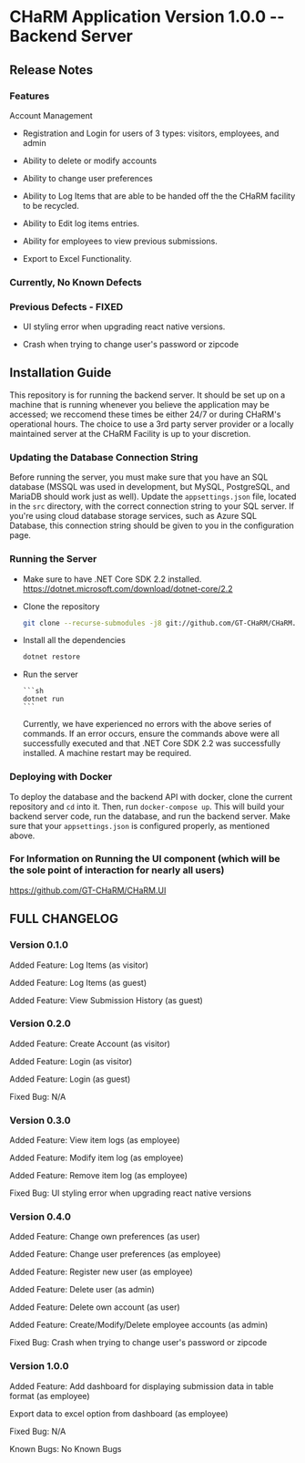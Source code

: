 # CHaRM Application Version 1.0.0 -- Backend Server

## Release Notes

### Features

Account Management

-   Registration and Login for users of 3 types: visitors, employees, and admin

-   Ability to delete or modify accounts

*   Ability to change user preferences

*   Ability to Log Items that are able to be handed off the the CHaRM facility to be recycled.

*   Ability to Edit log items entries.

*   Ability for employees to view previous submissions.

*   Export to Excel Functionality.

### Currently, No Known Defects

### Previous Defects - FIXED

-   UI styling error when upgrading react native versions.

-   Crash when trying to change user's password or zipcode

## Installation Guide

This repository is for running the backend server. It should be set up on a machine that is running whenever you believe the application may be accessed; we reccomend these times be either 24/7 or during CHaRM's operational hours. The choice to use a 3rd party server provider or a locally maintained server at the CHaRM Facility is up to your discretion.

### Updating the Database Connection String

Before running the server, you must make sure that you have an SQL database (MSSQL was used in development, but MySQL, PostgreSQL, and MariaDB should work just as well). Update the `appsettings.json` file, located in the `src` directory, with the correct connection string to your SQL server. If you're using cloud database storage services, such as Azure SQL Database, this connection string should be given to you in the configuration page.

### Running the Server

-   Make sure to have .NET Core SDK 2.2 installed. https://dotnet.microsoft.com/download/dotnet-core/2.2
-   Clone the repository

    ```sh
    git clone --recurse-submodules -j8 git://github.com/GT-CHaRM/CHaRM.Backend.git
    ```

-   Install all the dependencies

    ```sh
    dotnet restore
    ```

-   Run the server

        ```sh
        dotnet run
        ```

    Currently, we have experienced no errors with the above series of commands. If an error occurs, ensure the commands above were all successfully executed and that .NET Core SDK 2.2 was successfully installed. A machine restart may be required.

### Deploying with Docker

To deploy the database and the backend API with docker, clone the current repository and `cd` into it. Then, run `docker-compose up`. This will build your backend server code, run the database, and run the backend server. Make sure that your `appsettings.json` is configured properly, as mentioned above.

### For Information on Running the UI component (which will be the sole point of interaction for nearly all users)

https://github.com/GT-CHaRM/CHaRM.UI

## FULL CHANGELOG

### Version 0.1.0

Added Feature: Log Items (as visitor)

Added Feature: Log Items (as guest)

Added Feature: View Submission History (as guest)

### Version 0.2.0

Added Feature: Create Account (as visitor)

Added Feature: Login (as visitor)

Added Feature: Login (as guest)

Fixed Bug: N/A

### Version 0.3.0

Added Feature: View item logs (as employee)

Added Feature: Modify item log (as employee)

Added Feature: Remove item log (as employee)

Fixed Bug: UI styling error when upgrading react native versions

### Version 0.4.0

Added Feature: Change own preferences (as user)

Added Feature: Change user preferences (as employee)

Added Feature: Register new user (as employee)

Added Feature: Delete user (as admin)

Added Feature: Delete own account (as user)

Added Feature: Create/Modify/Delete employee accounts (as admin)

Fixed Bug: Crash when trying to change user's password or zipcode

### Version 1.0.0

Added Feature: Add dashboard for displaying submission data in table format (as employee)

Export data to excel option from dashboard (as employee)

Fixed Bug: N/A

Known Bugs: No Known Bugs
